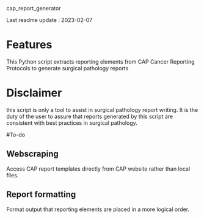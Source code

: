 cap_report_generator

Last readme update : 2023-02-07

# Features
This Python script extracts reporting elements from CAP Cancer Reporting Protocols to generate surgical pathology reports

# Disclaimer
this script is only a tool to assist in surgical pathology report writing. It is the duty of the user to assure that reports generated by this script are consistent with best practices in surgical pathology. 

#To-do

## Webscraping
Access CAP report templates directly from CAP website rather than local files.

## Report formatting
Format output that reporting elements are placed in a more logical order.